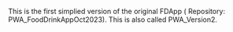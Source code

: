 This is the first simplied version of the original FDApp ( Repository: PWA_FoodDrinkAppOct2023). This is also called PWA_Version2. 
